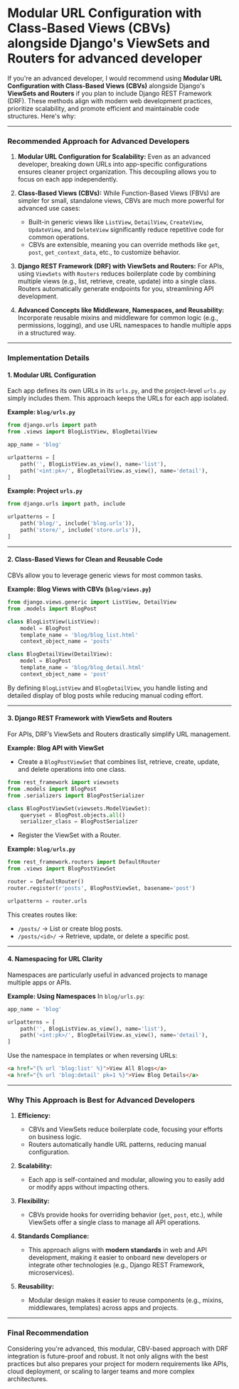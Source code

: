 # Modular URL Configuration with Class-Based Views (CBVs) alongside Django's ViewSets and Routers for advanced developer

If you're an advanced developer, I would recommend using **Modular URL Configuration with Class-Based Views (CBVs)** alongside Django's **ViewSets and Routers** if you plan to include Django REST Framework (DRF). These methods align with modern web development practices, prioritize scalability, and promote efficient and maintainable code structures. Here's why:

---

### **Recommended Approach for Advanced Developers**

1. **Modular URL Configuration for Scalability:**
   Even as an advanced developer, breaking down URLs into app-specific configurations ensures cleaner project organization. This decoupling allows you to focus on each app independently.

2. **Class-Based Views (CBVs):**
   While Function-Based Views (FBVs) are simpler for small, standalone views, CBVs are much more powerful for advanced use cases:
   - Built-in generic views like `ListView`, `DetailView`, `CreateView`, `UpdateView`, and `DeleteView` significantly reduce repetitive code for common operations.
   - CBVs are extensible, meaning you can override methods like `get`, `post`, `get_context_data`, etc., to customize behavior.

3. **Django REST Framework (DRF) with ViewSets and Routers:**
   For APIs, using `ViewSets` with `Routers` reduces boilerplate code by combining multiple views (e.g., list, retrieve, create, update) into a single class. Routers automatically generate endpoints for you, streamlining API development.

4. **Advanced Concepts like Middleware, Namespaces, and Reusability:**
   Incorporate reusable mixins and middleware for common logic (e.g., permissions, logging), and use URL namespaces to handle multiple apps in a structured way.

---

### **Implementation Details**

#### **1. Modular URL Configuration**
Each app defines its own URLs in its `urls.py`, and the project-level `urls.py` simply includes them. This approach keeps the URLs for each app isolated.

**Example: `blog/urls.py`**
```python
from django.urls import path
from .views import BlogListView, BlogDetailView

app_name = 'blog'

urlpatterns = [
    path('', BlogListView.as_view(), name='list'),
    path('<int:pk>/', BlogDetailView.as_view(), name='detail'),
]
```

**Example: Project `urls.py`**
```python
from django.urls import path, include

urlpatterns = [
    path('blog/', include('blog.urls')),
    path('store/', include('store.urls')),
]
```

---

#### **2. Class-Based Views for Clean and Reusable Code**
CBVs allow you to leverage generic views for most common tasks.

**Example: Blog Views with CBVs (`blog/views.py`)**
```python
from django.views.generic import ListView, DetailView
from .models import BlogPost

class BlogListView(ListView):
    model = BlogPost
    template_name = 'blog/blog_list.html'
    context_object_name = 'posts'

class BlogDetailView(DetailView):
    model = BlogPost
    template_name = 'blog/blog_detail.html'
    context_object_name = 'post'
```

By defining `BlogListView` and `BlogDetailView`, you handle listing and detailed display of blog posts while reducing manual coding effort.

---

#### **3. Django REST Framework with ViewSets and Routers**
For APIs, DRF’s ViewSets and Routers drastically simplify URL management.

**Example: Blog API with ViewSet**
- Create a `BlogPostViewSet` that combines list, retrieve, create, update, and delete operations into one class.

```python
from rest_framework import viewsets
from .models import BlogPost
from .serializers import BlogPostSerializer

class BlogPostViewSet(viewsets.ModelViewSet):
    queryset = BlogPost.objects.all()
    serializer_class = BlogPostSerializer
```

- Register the ViewSet with a Router.

**Example: `blog/urls.py`**
```python
from rest_framework.routers import DefaultRouter
from .views import BlogPostViewSet

router = DefaultRouter()
router.register(r'posts', BlogPostViewSet, basename='post')

urlpatterns = router.urls
```

This creates routes like:
- `/posts/` → List or create blog posts.
- `/posts/<id>/` → Retrieve, update, or delete a specific post.

---

#### **4. Namespacing for URL Clarity**
Namespaces are particularly useful in advanced projects to manage multiple apps or APIs.

**Example: Using Namespaces**
In `blog/urls.py`:
```python
app_name = 'blog'

urlpatterns = [
    path('', BlogListView.as_view(), name='list'),
    path('<int:pk>/', BlogDetailView.as_view(), name='detail'),
]
```

Use the namespace in templates or when reversing URLs:
```html
<a href="{% url 'blog:list' %}">View All Blogs</a>
<a href="{% url 'blog:detail' pk=1 %}">View Blog Details</a>
```

---

### **Why This Approach is Best for Advanced Developers**

1. **Efficiency:**
   - CBVs and ViewSets reduce boilerplate code, focusing your efforts on business logic.
   - Routers automatically handle URL patterns, reducing manual configuration.

2. **Scalability:**
   - Each app is self-contained and modular, allowing you to easily add or modify apps without impacting others.

3. **Flexibility:**
   - CBVs provide hooks for overriding behavior (`get`, `post`, etc.), while ViewSets offer a single class to manage all API operations.

4. **Standards Compliance:**
   - This approach aligns with **modern standards** in web and API development, making it easier to onboard new developers or integrate other technologies (e.g., Django REST Framework, microservices).

5. **Reusability:**
   - Modular design makes it easier to reuse components (e.g., mixins, middlewares, templates) across apps and projects.

---

### **Final Recommendation**
Considering you're advanced, this modular, CBV-based approach with DRF integration is future-proof and robust. It not only aligns with the best practices but also prepares your project for modern requirements like APIs, cloud deployment, or scaling to larger teams and more complex architectures.
